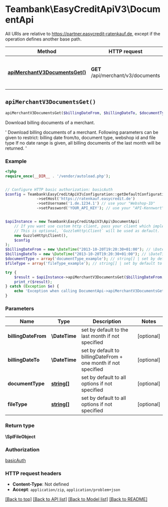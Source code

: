 # Teambank\EasyCreditApiV3\DocumentApi

All URIs are relative to https://partner.easycredit-ratenkauf.de, except if the operation defines another base path.

| Method | HTTP request | Description |
| ------------- | ------------- | ------------- |
| [**apiMerchantV3DocumentsGet()**](DocumentApi.md#apiMerchantV3DocumentsGet) | **GET** /api/merchant/v3/documents | Download billing documents of a merchant. |


## `apiMerchantV3DocumentsGet()`

```php
apiMerchantV3DocumentsGet($billingDateFrom, $billingDateTo, $documentType, $fileType): \SplFileObject
```

Download billing documents of a merchant.

' Download billing documents of a merchant. Following parameters can be given to restrict: billing date from/to, document type, webshop id and file type If no date range is given, all billing documents of the last month will be returned. '

### Example

```php
<?php
require_once(__DIR__ . '/vendor/autoload.php');


// Configure HTTP basic authorization: basicAuth
$config = Teambank\EasyCreditApiV3\Configuration::getDefaultConfiguration()
              ->setHost('https://ratenkauf.easycredit.de')
              ->setUsername('1.de.1234.1') // use your "Webshop-ID"
              ->setPassword('YOUR_API_KEY'); // use your "API-Kennwort"


$apiInstance = new Teambank\EasyCreditApiV3\Api\DocumentApi(
    // If you want use custom http client, pass your client which implements `GuzzleHttp\ClientInterface`.
    // This is optional, `GuzzleHttp\Client` will be used as default.
    new GuzzleHttp\Client(),
    $config
);
$billingDateFrom = new \DateTime("2013-10-20T19:20:30+01:00"); // \DateTime | set by default to the last month if not specified
$billingDateTo = new \DateTime("2013-10-20T19:20:30+01:00"); // \DateTime | set by default to billingDateFrom + one month if not specified
$documentType = array('documentType_example'); // string[] | set by default to all options if not specified
$fileType = array('fileType_example'); // string[] | set by default to all options if not specified

try {
    $result = $apiInstance->apiMerchantV3DocumentsGet($billingDateFrom, $billingDateTo, $documentType, $fileType);
    print_r($result);
} catch (Exception $e) {
    echo 'Exception when calling DocumentApi->apiMerchantV3DocumentsGet: ', $e->getMessage(), PHP_EOL;
}
```

### Parameters

| Name | Type | Description  | Notes |
| ------------- | ------------- | ------------- | ------------- |
| **billingDateFrom** | **\DateTime**| set by default to the last month if not specified | [optional] |
| **billingDateTo** | **\DateTime**| set by default to billingDateFrom + one month if not specified | [optional] |
| **documentType** | [**string[]**](../Model/string.md)| set by default to all options if not specified | [optional] |
| **fileType** | [**string[]**](../Model/string.md)| set by default to all options if not specified | [optional] |

### Return type

**\SplFileObject**

### Authorization

[basicAuth](../../README.md#basicAuth)

### HTTP request headers

- **Content-Type**: Not defined
- **Accept**: `application/zip`, `application/problem+json`

[[Back to top]](#) [[Back to API list]](../../README.md#endpoints)
[[Back to Model list]](../../README.md#models)
[[Back to README]](../../README.md)
